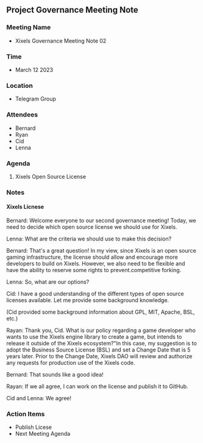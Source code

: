## Project Governance Meeting Note


### Meeting Name
- Xixels Governance Meeting Note 02


### Time 


- March 12 2023


### Location
- Telegram Group


### Attendees 


- Bernard
- Ryan
- Cid
- Lenna


### Agenda


1. Xixels Open Source License


### Notes


#### Xixels Licnese


Bernard: Welcome everyone to our second governance meeting! Today, we need to decide which open source license we should use for Xixels.


Lenna: What are the criteria we should use to make this decision?


Bernard: That's a great question! In my view, since Xixels is an open source gaming infrastructure, the license should allow and encourage more developers to build on Xixels. However, we also need to be flexible and have the ability to reserve some rights to prevent.competitive forking.


Lenna: So, what are our options?


Cid: I have a good understanding of the different types of open source licenses available. Let me provide some background knowledge.


(Cid provided some background information about GPL, MIT, Apache, BSL, etc.)


Rayan: Thank you, Cid. ​​What is our policy regarding a game developer who wants to use the Xixels engine library to create a game, but intends to release it outside of the Xixels ecosystem?"In this case,  my suggestion is to adopt the Business Source License (BSL) and set a Change Date that is 5 years later. Prior to the Change Date, Xixels DAO will review and authorize any requests for production use of the Xixels code.


Bernard: That sounds like a good idea!


Rayan: If we all agree, I can work on the license and publish it to GitHub.


Cid and Lenna: We agree!


### Action Items
- Publish Licese 
- Next Meeting Agenda
